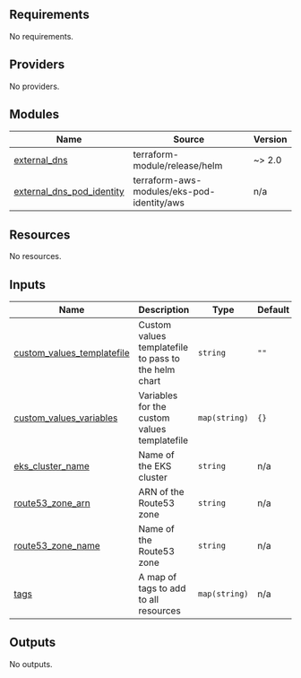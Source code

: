 <!-- BEGIN_TF_DOCS -->
## Requirements

No requirements.

## Providers

No providers.

## Modules

| Name | Source | Version |
|------|--------|---------|
| <a name="module_external_dns"></a> [external\_dns](#module\_external\_dns) | terraform-module/release/helm | ~> 2.0 |
| <a name="module_external_dns_pod_identity"></a> [external\_dns\_pod\_identity](#module\_external\_dns\_pod\_identity) | terraform-aws-modules/eks-pod-identity/aws | n/a |

## Resources

No resources.

## Inputs

| Name | Description | Type | Default | Required |
|------|-------------|------|---------|:--------:|
| <a name="input_custom_values_templatefile"></a> [custom\_values\_templatefile](#input\_custom\_values\_templatefile) | Custom values templatefile to pass to the helm chart | `string` | `""` | no |
| <a name="input_custom_values_variables"></a> [custom\_values\_variables](#input\_custom\_values\_variables) | Variables for the custom values templatefile | `map(string)` | `{}` | no |
| <a name="input_eks_cluster_name"></a> [eks\_cluster\_name](#input\_eks\_cluster\_name) | Name of the EKS cluster | `string` | n/a | yes |
| <a name="input_route53_zone_arn"></a> [route53\_zone\_arn](#input\_route53\_zone\_arn) | ARN of the Route53 zone | `string` | n/a | yes |
| <a name="input_route53_zone_name"></a> [route53\_zone\_name](#input\_route53\_zone\_name) | Name of the Route53 zone | `string` | n/a | yes |
| <a name="input_tags"></a> [tags](#input\_tags) | A map of tags to add to all resources | `map(string)` | n/a | yes |

## Outputs

No outputs.
<!-- END_TF_DOCS -->